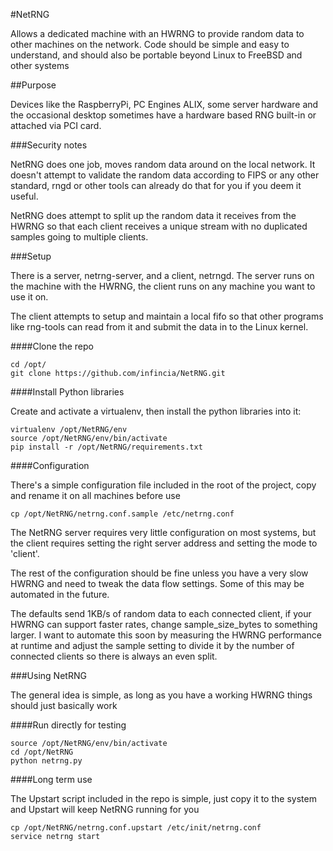 #NetRNG

Allows a dedicated machine with an HWRNG to provide random data to other 
machines on the network. Code should be simple and easy to understand, and
should also be portable beyond Linux to FreeBSD and other systems

##Purpose

Devices like the RaspberryPi, PC Engines ALIX, some server hardware and the occasional
desktop sometimes have a hardware based RNG built-in or attached via PCI card.

###Security notes

NetRNG does one job, moves random data around on the local network. It doesn't attempt
to validate the random data according to FIPS or any other standard, rngd or 
other tools can already do that for you if you deem it useful. 

NetRNG does attempt to split up the random data it receives from the HWRNG so that 
each client receives a unique stream with no duplicated samples going to multiple 
clients.


###Setup

There is a server, netrng-server, and a client, netrngd. The server runs on the 
machine with the HWRNG, the client runs on any machine you want to use it on. 

The client attempts to setup and maintain a local fifo so that other programs 
like rng-tools can read from it and submit the data in to the Linux kernel.


####Clone the repo

    cd /opt/
    git clone https://github.com/infincia/NetRNG.git

####Install Python libraries

Create and activate a virtualenv, then install the python libraries into it:

    virtualenv /opt/NetRNG/env
    source /opt/NetRNG/env/bin/activate
    pip install -r /opt/NetRNG/requirements.txt
    
####Configuration

There's a simple configuration file included in the root of the project, copy 
and rename it on all machines before use

    cp /opt/NetRNG/netrng.conf.sample /etc/netrng.conf

The NetRNG server requires very little configuration on most systems, but the 
client requires setting the right server address and setting the mode to 'client'. 

The rest of the configuration should be fine unless you have a very slow HWRNG and need
to tweak the data flow settings. Some of this may be automated in the future.

The defaults send 1KB/s of random data to each connected client, if your HWRNG 
can support faster rates, change sample_size_bytes to something larger. I want 
to automate this soon by measuring the HWRNG performance at runtime and adjust 
the sample setting to divide it by the number of connected clients so
there is always an even split.
 
###Using NetRNG

The general idea is simple, as long as you have a working HWRNG things should
just basically work

####Run directly for testing

    source /opt/NetRNG/env/bin/activate
    cd /opt/NetRNG
    python netrng.py


####Long term use

The Upstart script included in the repo is simple, just copy it to the system 
and Upstart will keep NetRNG running for you

    cp /opt/NetRNG/netrng.conf.upstart /etc/init/netrng.conf
    service netrng start


